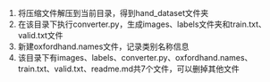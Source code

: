 1. 将压缩文件解压到当前目录，得到hand_dataset文件夹
2. 在该目录下执行converter.py，生成images、labels文件夹和train.txt、valid.txt文件
3. 新建oxfordhand.names文件，记录类别名称信息
4. 该目录下有images、labels、converter.py、oxfordhand.names、train.txt、valid.txt、readme.md共7个文件，可以删掉其他文件
